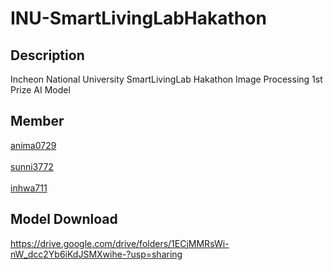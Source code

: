 # INU-SmartLivingLabHakathon

## Description
Incheon National University SmartLivingLab Hakathon Image Processing 1st Prize AI Model

## Member
[anima0729](https://github.com/anima0729)
<br><br>
[sunni3772](https://github.com/sunni3722)
<br><br>
[inhwa711](https://github.com/Inhwa711)

## Model Download

https://drive.google.com/drive/folders/1ECjMMRsWi-nW_dcc2Yb6iKdJSMXwihe-?usp=sharing
